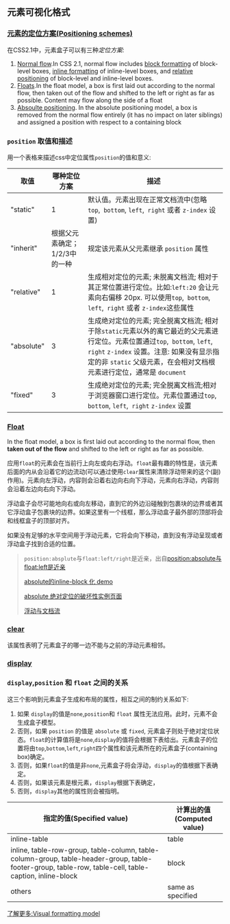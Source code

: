 ## 元素可视化格式

### [元素的定位方案(Positioning schemes)](https://www.w3.org/TR/CSS21/visuren.html#positioning-scheme)

在CSS2.1中，元素盒子可以有三种*定位方案*:

1. [Normal flow](https://www.w3.org/TR/CSS21/visuren.html#normal-flow).In CSS 2.1, normal flow includes [block formatting](https://www.w3.org/TR/CSS21/visuren.html#block-formatting) of block-level boxes, [inline formatting](https://www.w3.org/TR/CSS21/visuren.html#inline-formatting) of inline-level boxes, and [relative positioning](https://www.w3.org/TR/CSS21/visuren.html#relative-positioning) of block-level and inline-level boxes.
2. [Floats](https://www.w3.org/TR/CSS21/visuren.html#floats).In the float model, a box is first laid out according to the normal flow, then taken out of the flow and shifted to the left or right as far as possible. Content may flow along the side of a float
3. [Absoulte positioning](https://www.w3.org/TR/CSS21/visuren.html#absolute-positioning). In the absolute positioning model, a box is removed from the normal flow entirely (it has no impact on later siblings) and assigned a position with respect to a containing block


### `position` 取值和描述

用一个表格来描述css中定位属性`position`的值和意义:

| 取值         | 哪种定位方案            | 描述                                       |
| ---------- | ----------------- | ---------------------------------------- |
| "static"   | 1                 | 默认值。元素出现在正常文档流中(忽略 `top`,` bottom`, `left`,` right` 或者 `z-index` 设置) |
| "inherit"  | 根据父元素确定；1/2/3中的一种 | 规定该元素从父元素继承 `position` 属性                |
| "relative" | 1                 | 生成相对定位的元素; 未脱离文档流; 相对于其正常位置进行定位。比如:`left:20` 会让元素向右偏移 20px. 可以使用`top`,` bottom`, `left`,` right` 或者 `z-index`这些属性 |
| "absolute" | 3                 | 生成绝对定位的元素; 完全脱离文档流; 相对于除`static`元素以外的离它最近的父元素进行定位。元素位置通过`top`,` bottom`, `left`,` right`  `z-index` 设置。注意: 如果没有显示指定的非 `static` 父级元素，在会相对文档根元素进行定位，通常是 `document` |
| "fixed"    | 3                 | 生成绝对定位的元素; 完全脱离文档流;相对于浏览器窗口进行定位。元素位置通过`top`,` bottom`, `left`,` right`  `z-index` 设置 |



### [Float](https://www.w3.org/TR/CSS2/visuren.html#floats)

In the float model, a box is first laid out according to the normal flow, then 
**taken out of the flow** and shifted to the left or right as far as possible.

应用`float`的元素会在当前行上向左或向右浮动。`float`最有趣的特性是，该元素后面的内从会沿着它的边流动(可以通过使用`clear`属性来清除浮动带来的这个(副)作用)。元素向左浮动，内容则会沿着右边向右向下浮动，元素向右浮动，内容则会沿着左边向右向下浮动。

浮动盒子会尽可能地向右或向左移动，直到它的外边沿碰触到包裹块的边界或者其它浮动盒子包裹块的边界。如果这里有一个线框，那么浮动盒子最外部的顶部将会和线框盒子的顶部对齐。

如果没有足够的水平空间用于浮动元素，它将会向下移动，直到没有浮动呈现或者浮动盒子找到合适的位置。

> `position:absplute`与`float:left/right`是近亲，出自[position:absolute与float:left是近亲](http://www.zhangxinxu.com/wordpress/2010/12/css-%E7%9B%B8%E5%AF%B9%E7%BB%9D%E5%AF%B9%E5%AE%9A%E4%BD%8D%E7%B3%BB%E5%88%97%EF%BC%88%E4%B8%80%EF%BC%89/)
>
> [absolute的inline-block 化 demo](http://www.zhangxinxu.com/study/201012/position-absolute-inline-block.html)
>
> [absolute 绝对定位的破坏性实例页面](http://www.zhangxinxu.com/study/201012/position-absolute-destroy.html)
>
> [浮动与文档流](http://kabike.iteye.com/blog/1741831)

### [clear](https://www.w3.org/TR/CSS21/visuren.html#propdef-clear)

该属性表明了元素盒子的哪一边不能与之前的浮动元素相邻。



### [display](https://www.w3.org/TR/CSS21/visuren.html#propdef-display)



### `display`,`position` 和 `float` 之间的关系

这三个影响到元素盒子生成和布局的属性，相互之间的制约关系如下:

1. 如果 `display`的值是`none`,`position`和 `float` 属性无法应用。此时，元素不会生成盒子模型。
2. 否则，如果 `position` 的值是 `absolute` 或 `fixed`, 元素盒子则处于绝对定位状态。`float`的计算值将是`none`,`display`的值将会根据下表给出。元素盒子的位置将由`top`,`bottom`,`left`,`right`四个属性和该元素所在的元素盒子(containing box)确定。
3. 否则，如果`float`的值是非`none`,元素盒子将会浮动，`display`的值根据下表确定。
4. 否则，如果该元素是根元素，`display`根据下表确定，
5. 否则，`display`其他的属性则会被指明。

| 指定的值(Specified value)                    | 计算出的值(Computed value) |
| ---------------------------------------- | --------------------- |
| inline-table                             | table                 |
| inline, table-row-group, table-column, table-column-group, table-header-group, table-footer-group, table-row, table-cell, table-caption, inline-block | block                 |
| others                                   | same as specified     |



[了解更多:Visual formatting model](https://www.w3.org/TR/CSS21/visuren.html#absolute-positioning)